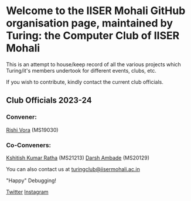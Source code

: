 # Welcome to the IISER Mohali GitHub organisation page, maintained by Turing: the Computer Club of IISER Mohali

This is an attempt to house/keep record of all the various projects which Turing/it's members undertook for different events, clubs, etc.

If you wish to contribute, kindly contact the current club officials.

## Club Officials 2023-24

### Convener: 

[Rishi Vora](mailto:ms21113@iisermohali.ac.in) (MS19030)

### Co-Conveners:

[Kshitish Kumar Ratha](mailto:ms22174@iisermohali.ac.in) (MS21213)
[Darsh Ambade](mailto:ms22068@iisermohali.ac.in) (MS20129)

You can also contact us at [turingclub@iisermohali.ac.in](mailto:turingclub@iisermohali.ac.in)

"Happy" Debugging!

[Twitter]()
[Instagram]()


<!--

**Here are some ideas to get you started:**

🙋‍♀️ A short introduction - what is your organization all about?
🌈 Contribution guidelines - how can the community get involved?
👩‍💻 Useful resources - where can the community find your docs? Is there anything else the community should know?
🍿 Fun facts - what does your team eat for breakfast?
🧙 Remember, you can do mighty things with the power of [Markdown](https://docs.github.com/github/writing-on-github/getting-started-with-writing-and-formatting-on-github/basic-writing-and-formatting-syntax)
-->
